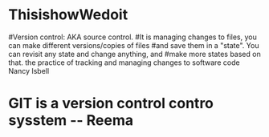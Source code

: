 # ThisishowWedoit
#Version control: AKA source control.
#It is managing changes to files, you can make different versions/copies of files
#and save them in a "state". You can revisit any state and change anything, and 
#make more states based on that.
the practice of tracking and managing changes to software code Nancy Isbell
# GIT is a version control contro sysstem -- Reema



